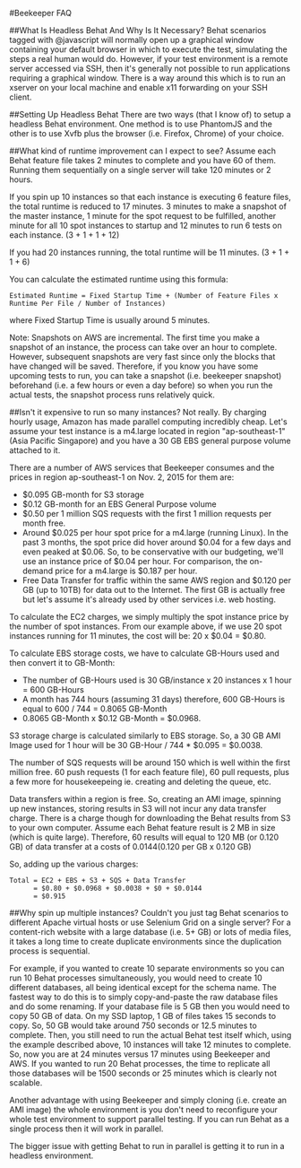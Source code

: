 #Beekeeper FAQ

##What Is Headless Behat And Why Is It Necessary?
Behat scenarios tagged with @javascript will normally open up a graphical window containing your default browser in
which to execute the test, simulating the steps a real human would do. However, if your test environment is a remote
server accessed via SSH, then it's generally not possible to run applications requiring a graphical window. There is a
way around this which is to run an xserver on your local machine and enable x11 forwarding on your SSH client.    


##Setting Up Headless Behat
There are two ways (that I know of) to setup a headless Behat environment. One method is to use PhantomJS and the other
is to use Xvfb plus the browser (i.e. Firefox, Chrome) of your choice.


##What kind of runtime improvement can I expect to see?
Assume each Behat feature file takes 2 minutes to complete and you have 60 of them. Running them sequentially on a
single server will take 120 minutes or 2 hours. 

If you spin up 10 instances so that each instance is executing 6 feature files, the total runtime is reduced to 17 
minutes. 3 minutes to make a snapshot of the master instance, 1 minute for the spot request to be fulfilled, 
another minute for all 10 spot instances to startup and 12 minutes to run 6 tests on each instance. (3 + 1 + 1 + 12)
 
If you had 20 instances running, the total runtime will be 11 minutes. (3 + 1 + 1 + 6)

You can calculate the estimated runtime using this formula:
  
    Estimated Runtime = Fixed Startup Time + (Number of Feature Files x Runtime Per File / Number of Instances)

where Fixed Startup Time is usually around 5 minutes.

Note: Snapshots on AWS are incremental. The first time you make a snapshot of an instance, the process can take over
an hour to complete. However, subsequent snapshots are very fast since only the blocks that have changed will be 
saved. Therefore, if you know you have some upcoming tests to run, you can take a snapshot (i.e. beekeeper snapshot) 
beforehand (i.e. a few hours or even a day before) so when you run the actual tests, the snapshot process runs
relatively quick.  

##Isn't it expensive to run so many instances?
Not really. By charging hourly usage, Amazon has made parallel computing incredibly cheap. Let's assume your test
instance is a m4.large located in region "ap-southeast-1" (Asia Pacific Singapore) and you have a 30 GB EBS
general purpose volume attached to it.

There are a number of AWS services that Beekeeper consumes and the prices in region ap-southeast-1 on Nov. 2, 2015 for
them are:

 * $0.095 GB-month for S3 storage 
 * $0.12 GB-month for an EBS General Purpose volume 
 * $0.50 per 1 million SQS requests with the first 1 million requests per month free.
 * Around $0.025 per hour spot price for a m4.large (running Linux). In the past 3 months, the spot price did hover
   around $0.04 for a few days and even peaked at $0.06. So, to be conservative with our budgeting, we'll use an
   instance price of $0.04 per hour. For comparison, the on-demand price for a m4.large is $0.187 per hour. 
 * Free Data Transfer for traffic within the same AWS region and $0.120 per GB (up to 10TB) for data out to the
   Internet. The first GB is actually free but let's assume it's already used by other services i.e. web hosting. 

To calculate the EC2 charges, we simply multiply the spot instance price by the number of spot instances. From our
example above, if we use 20 spot instances running for 11 minutes, the cost will be: 20 x $0.04 = $0.80.

To calculate EBS storage costs, we have to calculate GB-Hours used and then convert it to GB-Month:

 * The number of GB-Hours used is 30 GB/instance x 20 instances x 1 hour = 600 GB-Hours
 * A month has 744 hours (assuming 31 days) therefore, 600 GB-Hours is equal to 600 / 744 = 0.8065 GB-Month
 * 0.8065 GB-Month x $0.12 GB-Month = $0.0968.
 
S3 storage charge is calculated similarly to EBS storage. So, a 30 GB AMI Image used for 1 hour will be
30 GB-Hour / 744 * $0.095 = $0.0038.

The number of SQS requests will be around 150 which is well within the first million free. 60 push requests (1 for
each feature file), 60 pull requests, plus a few more for housekeepeing ie. creating and deleting the queue, etc.

Data transfers within a region is free. So, creating an AMI image, spinning up new instances, storing results in S3 will
not incur any data transfer charge. There is a charge though for downloading the Behat results from S3 to your own
computer. Assume each Behat feature result is 2 MB in size (which is quite large). Therefore, 60 results will equal to
120 MB (or 0.120 GB) of data transfer at a costs of $0.0144 ($0.120 per GB x 0.120 GB)     

So, adding up the various charges:

    Total = EC2 + EBS + S3 + SQS + Data Transfer 
          = $0.80 + $0.0968 + $0.0038 + $0 + $0.0144 
          = $0.915

##Why spin up multiple instances? Couldn't you just tag Behat scenarios to different Apache virtual hosts or use Selenium Grid on a single server?
For a content-rich website with a large database (i.e. 5+ GB) or lots of media files, it takes a long time to create
duplicate environments since the duplication process is sequential.  

For example, if you wanted to create 10 separate environments so you can run 10 Behat processes simultaneously, you
would need to create 10 different databases, all being identical except for the schema name. The fastest way to
do this is to simply copy-and-paste the raw database files and do some renaming. If your database file is 5 GB then
you would need to copy 50 GB of data. On my SSD laptop, 1 GB of files takes 15 seconds to copy. So, 50 GB would take
around 750 seconds or 12.5 minutes to complete. Then, you still need to run the actual Behat test itself which, 
using the example described above, 10 instances will take 12 minutes to complete. So, now you are at 24 minutes versus
17 minutes using Beekeeper and AWS. If you wanted to run 20 Behat processes, the time to replicate all those databases
will be 1500 seconds or 25 minutes which is clearly not scalable.
  
Another advantage with using Beekeeper and simply cloning (i.e. create an AMI image) the whole environment is you don't
need to reconfigure your whole test environment to support parallel testing. If you can run Behat as a single process
then it will work in parallel.

The bigger issue with getting Behat to run in parallel is getting it to run in a headless environment. 


    